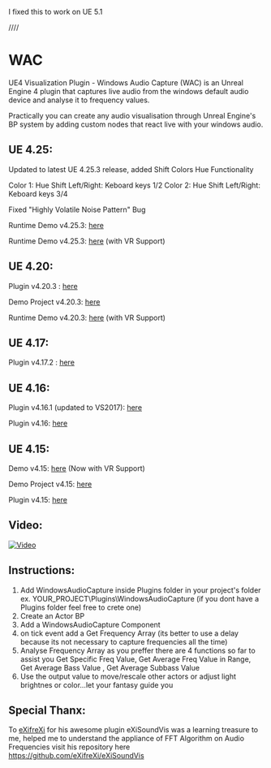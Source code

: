 I fixed this to work on UE 5.1


////


# WAC
UE4 Visualization Plugin - Windows Audio Capture (WAC) is an Unreal Engine 4 plugin that captures live audio from the windows default audio device and analyse it to frequency values. 

Practically you can create any audio visualisation through Unreal Engine's BP system by adding custom nodes that react live with your windows audio.

UE 4.25:
-------------
Updated to latest UE 4.25.3 release, added Shift Colors Hue Functionality

Color 1: Hue Shift Left/Right: Keboard keys 1/2
Color 2: Hue Shift Left/Right: Keboard keys 3/4

Fixed "Highly Volatile Noise Pattern" Bug

Runtime Demo v4.25.3: [here](https://github.com/kwstasg/WAC/releases/download/4.25.3/WAC_Plugin_4.25.3_Runtime_Demo.zip) 

Runtime Demo v4.25.3: [here](https://github.com/kwstasg/WAC/releases/download/4.25.3/WAC_Plugin_4.25.3_Runtime_DemoVR.zip) (with VR Support)

UE 4.20:
-------------
Plugin v4.20.3 : [here](https://github.com/kwstasg/WAC/releases/download/4.20.3/WAC_Plugin_4.20.3.rar)

Demo Project v4.20.3: [here](https://github.com/kwstasg/WAC/releases/download/4.20.3/WAC_Plugin_4.20.3.Demo.Project.rar) 

Runtime Demo v4.20.3: [here](https://github.com/kwstasg/WAC/releases/download/4.20.3/WAC_Plugin_4.20.3_Runtime_Demo.rar) (with VR Support)

UE 4.17:
-------------
Plugin v4.17.2 : [here](https://github.com/kwstasg/WAC/releases/download/WAC_Plugin_Packaged_4.17.2/WAC_Plugin_Packaged_4.17.2.rar)

UE 4.16:
-------------
Plugin v4.16.1 (updated to VS2017): [here](https://github.com/kwstasg/WAC/releases/download/WAC_Plugin_Packaged_4.16.1/WAC_Plugin_Packaged_4.16.1.rar)


Plugin v4.16: [here](https://github.com/kwstasg/WAC/releases/download/WAC_Plugin_Packaged_4.16/WAC_Plugin_Packaged_4.16.rar)

UE 4.15:
-------------
Demo v4.15: [here](https://www.dropbox.com/s/t0irs476zrjkwwf/WAC_Demo.rar?dl=0) (Now with VR Support)

Demo Project v4.15: [here](https://github.com/kwstasg/WAC/releases/download/WAC_Project_4.15/WAC_Project4.15.zip) 

Plugin v4.15: [here](https://github.com/kwstasg/WAC/releases/download/WAC_Plugin_Packaged_4.15/WAC_Plugin_Packaged_4.15.rar)

Video:
-------------
[![Video](https://img.youtube.com/vi/tyapMcqbpHk/0.jpg)](https://www.youtube.com/watch?v=tyapMcqbpHk)


Instructions:
-------------
1. Add WindowsAudioCapture inside Plugins folder in your project's folder ex. YOUR_PROJECT\Plugins\WindowsAudioCapture (if you dont have a Plugins folder feel free to crete one)
2. Create an Actor BP
3. Add a WindowsAudioCapture Component
4. on tick event add a Get Frequency Array (its better to use a delay because its not necessary to capture frequencies all the time)
5. Analyse Frequency Array as you preffer there are 4 functions so far to assist you Get Specific Freq Value, Get Average Freq Value in Range, Get Average Bass Value , Get Average Subbass Value
6. Use the output value to move/rescale other actors or adjust light brightnes or color...let your fantasy guide you

Special Thanx:
-------------
To [eXifreXi](https://github.com/eXifreXi) for his awesome plugin eXiSoundVis was a learning treasure to me, helped me to understand the appliance of FFT Algorithm on Audio Frequencies visit his repository here https://github.com/eXifreXi/eXiSoundVis
